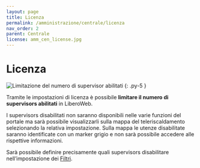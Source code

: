 ```yaml
---
layout: page
title: Licenza
permalink: /amministrazione/centrale/licenza
nav_order: 2
parent: Centrale
license: amm_cen_license.jpg
---
```


# Licenza

![Limitazione del numero di supervisor abilitati](../..//assets/images/{{page.license}})
{: .py-5 }

Tramite le impostazioni di licenza è possibile **limitare il numero di supervisors abilitati** in LiberoWeb.

I supervisors disabilitati non saranno disponibili nelle varie funzioni del portale ma sarà possibile visualizzarli sulla mappa del teleriscaldamento selezionando la relativa impostazione. Sulla mappa le utenze disabilitate saranno identificate con un marker grigio e non sarà possibile accedere alle rispettive informazioni.

Sarà possibile definire precisamente quali supervisors disabilitare nell’impostazione dei [Filtri](/amministrazione/sync/filtri).
